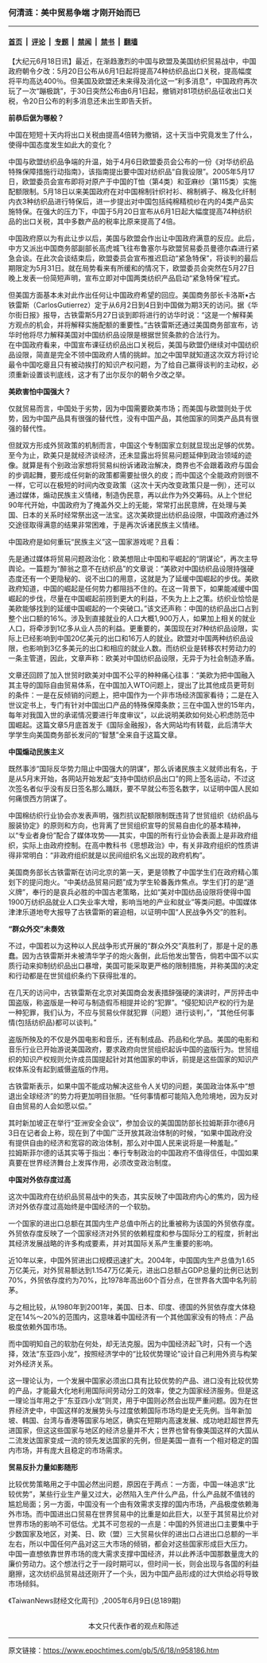 ### 何清涟：美中贸易争端 才刚开始而已

---

#### [首页](../../../..?n958186) &nbsp;|&nbsp; [评论](../../../../../epoch-comment?n958186) &nbsp;|&nbsp; [专题](../../../../../epoch-special?n958186) &nbsp;|&nbsp; [禁闻](../../../../../epoch-news?n958186) &nbsp;|&nbsp; [禁书](../../../../../books?n958186) &nbsp;|&nbsp; [翻墙](https://github.com/gfw-breaker/nogfw/blob/master/README.md?n958186)


<div class="post_content" id="artbody" itemprop="articleBody">
 <!-- article content begin -->
 <p>
  【大纪元6月18日讯】最近，在渐趋激烈的中国与欧盟及美国纺织贸易战中，中国政府朝令夕改：5月20日公布从6月1日起将提高74种纺织品出口关税，提高幅度将平均高达400％。但美国及欧盟还未来得及消化这一“利多消息”，中国政府再次玩了一次“蹦极跳”，于30日突然公布由6月1日起，撤销对81项纺织品征收出口关税，令20日公布的利多消息还未出生即告夭折。
 </p>
 <p>
  <b>
   前恭后倨为哪般？
  </b>
 </p>
 <p>
  中国在短短十天内将出口关税由提高4倍转为撤销，这十天当中究竟发生了什么，使得中国态度发生如此大的变化？
 </p>
 <p>
  中国与欧盟纺织品争端的升温，始于4月6日欧盟委员会公布的一份《对华纺织品特殊保障措施行动指南》，该指南提出要中国对纺织品“自我设限”。2005年5月17日，欧盟委员会宣布即将对原产于中国的T恤（第4类）和亚麻纱（第115类）实施配额限制。5月18日以来美国政府在对中国棉制针织衬衫、棉制裤子、棉及化纤制内衣3种纺织品进行特保后，进一步提出对中国包括纯棉精梳纱在内的4类产品实施特保。在强大的压力下，中国于5月20日宣布从6月1日起大幅度提高74种纺织品的出口关税，其中多数产品的税率比原来提高了4倍。
 </p>
 <p>
  中国政府原以为有此让步以后，美国与欧盟会作出让中国政府满意的反应。此后，中方又派出中国商务部副部长高虎城飞往布鲁塞尔与欧盟贸易委员曼德尔森进行紧急会谈。在此次会谈结束后，欧盟委员会宣布推迟启动“紧急特保”，将谈判的最后期限定为5月31日。就在局势看来有所缓和的情况下，欧盟委员会突然在5月27日晚上发表一份简短声明，宣布立即对中国两类纺织产品启动“紧急特保”程式。
 </p>
 <p>
  但美国方面基本未对此作出任何让中国政府希望的回应。美国商务部长卡洛斯•古铁雷斯（CarlosGutierrez）定于从6月2日到4日到中国做为期3天的访问。据《华尔街日报》报导，古铁雷斯5月27日谈到即将进行的访华时说：“这是一个解释美方观点的机会，并将解释实施配额的重要性。”古铁雷斯还通过美国商务部宣布，访华时他将尽力解释美国对中国纺织品设限是根据世贸条款的合法行为。
  <br/>
  在中国政府看来，中国宣布课征纺织品出口关税后，美国与欧盟仍继续对中国纺织品设限，简直是完全不领中国政府人情的挑衅。加之中国早就知道这次双方将讨论最令中国吃瘪且只有被动挨打的知识产权问题，为了给自己赢得谈判的主动权，必须重新设置谈判底线，这才有了出尔反尔的朝令夕改之举。
 </p>
 <p>
  <b>
   美欧害怕中国强大？
  </b>
 </p>
 <p>
  仅就贸易而言，中国处于劣势，因为中国需要欧美市场；而美国与欧盟则处于优势，因为中国产品具有很强的替代性，没有中国产品，其他国家的同类产品具有很强的替代性。
 </p>
 <p>
  但就双方形成外贸政策的机制而言，中国这个专制国家立刻就显现出足够的优势。至今为止，欧美只是就经济谈经济，还未显露出将贸易问题延伸到政治领域的迹像。就算是有个别政治家想将贸易纠纷诉诸政治解决，商界也不会跟着政府与国会的步调起舞，要形成任何新的政策都需要扯很久的皮；而中国这个全能政府则很不一样，它可以在极短的时间内改变政策（这次十天内改变政策只是一例），还可以通过媒体，煽动民族主义情绪，制造伪民意，再以此作为外交筹码。从上个世纪90年代开始，中国政府为了掩盖外交上的无能，常常打出民意牌，在处理与美国、日本的关系时经常祭出这一法宝。这次美欧提出纺织品设限，中国政府通过外交途径取得满意的结果非常困难，于是再次诉诸民族主义情绪。
 </p>
 <p>
  中国政府是如何重玩“民族主义”这一国家游戏呢？且看：
 </p>
 <p>
  先是通过媒体将贸易问题政治化：欧美想阻止中国和平崛起的“阴谋论”，再次主导舆论。一篇题为“醉翁之意不在纺织品”的文章说：“美欧对中国纺织品设限持强硬态度还有一个更隐秘的、说不出口的用意，这就是为了延缓中国崛起的步伐。美欧政府知道，中国的崛起是任何势力都阻挡不住的。在这一背景下，如果能减缓中国崛起的步伐，尽量在中国崛起前捞到更大的利益，不失为上上之策。纺织业恰恰是美欧能够找到的延缓中国崛起的一个突破口。”该文还声称：中国的纺织品出口占到整个出口额的16%。涉及到直接就业的人口大概1,900万人，如果加上相关的就业人口，将牵涉到1亿多从业人员的利益。更重要的，美国现在对7种纺织品设限，实际上已经影响到中国20亿美元的出口和16万人的就业。欧盟对中国两种纺织品设限，也影响到3亿多美元的出口和相应的就业人数。而纺织业是转移农村劳动力的一条主管道，因此，文章声称：欧美对中国纺织品设限，无异于为社会制造矛盾。
 </p>
 <p>
  文章还回顾了加入世贸时欧美对中国不公平的种种痛心往事：“美欧为把中国融入其主导的国际自由贸易体系，在中国加入WTO问题上，提出了比其他成员更苛刻的条件：一是在反倾销的问题上，把中国作为一个非市场经济国家看待；二是在入世议定书上，专门有针对中国出口产品的特殊保障条款；三在中国入世的15年内，每年对我国入世的承诺情况要进行年度审议”，以此说明美欧如何处心积虑防范中国崛起。这篇文章5月底首发于《国际金融报》，各大网站均有转载，此后清华大学学生向美国商务部长发问的“智慧”全来自于这篇文章。
 </p>
 <p>
  <b>
   中国煽动民族主义
  </b>
 </p>
 <p>
  既然事涉“国际反华势力阻止中国强大的阴谋”，那么诉诸民族主义就师出有名，于是从5月末开始，各网站开始发起“支持中国纺织品出口”的网上签名运动，不过这次签名者似乎没有反日签名那么踊跃，要不早就公布签名数字，以证明中国人民如何痛恨西方阴谋了。
 </p>
 <p>
  中国棉纺织行业协会亦发表声明，强烈抗议配额限制既违背了世贸组织《纺织品与服装协定》的原则和方向，也背离了世贸组织宣导的贸易自由化的基本精神，以“专业者身份”配合了媒体攻势――其实，中国的所有行业协会表面上是非政府组织，实际上由政府控制。在高中教科书《思想政治》中，有关非政府组织的性质讲得非常明白：“非政府组织就是以民间组织名义出现的政府机构”。
 </p>
 <p>
  美国商务部长古铁雷斯在访问北京的第一天，更是领教了中国学生们在政府精心策划下的提问炮火。“中美纺品贸易问题”成为学生轮番轰炸焦点。学生们打的是“道义牌”，奉行的是哀兵必胜的中国古老策略，比如“美对中国纺品设限将使得中国1900万纺织品就业人口失业率大增，影响当地的产业和就业”等类问题。中国媒体津津乐道地夸大报导了古铁雷斯的窘迫相，以证明中国“人民战争外交”的胜利。
 </p>
 <p>
  <b>
   “群众外交”未奏效
  </b>
 </p>
 <p>
  不过，中国若以为这种以人民战争形式开展的“群众外交”真胜利了，那是十足的愚蠢。因为古铁雷斯并未被清华学子的炮火轰倒，此后他发出警告，倘若中国不以实质行动来抑制纺织品出口暴增，美国可能采取更严格的限制措施，并称美国的决定和行动都是在世贸组织条约下获得批准的。
 </p>
 <p>
  在几天的访问中，古铁雷斯在北京对美国商会发表措辞强硬的演讲时，严厉抨击中国盗版，称盗版是一种可与制造假币相提并论的“犯罪”。“侵犯知识产权的行为是一种犯罪，我们认为，不应与贸易伙伴就犯罪（问题）进行谈判，”，“其他任何事情(包括纺织品)都可以谈判。”
 </p>
 <p>
  盗版所殃及的不仅是外国电影和音乐，还有制成品、药品和化学品。美国的电影和音乐行业已开始游说美国政府，要求政府向世贸组织起诉中国的盗版行为。世贸组织的知识产权规则允许成员国提起针对其他国家的申诉，前提是这些国家的知识产权体系没有起到威慑盗版的作用。
 </p>
 <p>
  古铁雷斯表示，如果中国不能成功解决这些令人关切的问题，美国政治体系中“想退出全球经济”的势力将更加明目张胆。“任何事情都可能陷入危险境地，因为反对自由贸易的人会如愿以偿。”
 </p>
 <p>
  其时新加坡正在举行“亚洲安全会议”，参加会议的美国国防部长拉姆斯菲尔德6月3日在记者会上称，现在到了中国广泛开放其政治体制的时候，“如果中国政府没有提供自由的经济和宽容的政治体制，那么对中国人民来说将是一种羞耻。”
  <br/>
  拉姆斯菲尔德的话其实等于指出：奉行专制政治的中国政府不值得信任，中国如果真要在世界经济舞台上发挥作用，必须改变政治制度。
 </p>
 <p>
  <b>
   中国对外依存度过高
  </b>
 </p>
 <p>
  这次中国政府在纺织品贸易战中的失态，其实反映了中国政府内心的焦灼，因为经济对外依存度过高始终是中国经济的一个软肋。
 </p>
 <p>
  一个国家的进出口总额在其国内生产总值中所占的比重被称为该国的外贸依存度。外贸依存度反映了一个国家经济对外贸的依赖程度和参与国际分工的程度，折射出其经济发展战略的许多构成要素，并对其国际关系产生重要的影响。
 </p>
 <p>
  近10年以来，中国外贸进出口规模迅速扩大。2004年，中国国内生产总值为1.65万亿美元，对外贸易额达到1.1547万亿美元，进出口总额占GDP总量的比例已达到70%，外贸依存度约为70%，比1978年高出60个百分点，在世界各大国中名列前茅。
 </p>
 <p>
  与之相比较，从1980年到2001年，美国、日本、印度、德国的外贸依存度大体稳定在14%～20%的范围内，这意味着中国经济有一个其他国家没有的特点：产品极度依赖外国市场。
 </p>
 <p>
  而中国明知自己的软肋在何处，却无法克服。因为中国经济起飞时，只有一个选择，效法“东亚四小龙”，按照经济学中的“比较优势理论”设计自己利用外资与构架对外经济关系。
 </p>
 <p>
  这一理论认为，一个发展中国家必须出口具有比较优势的产品、进口没有比较优势的产品，才能最大化地利用国际间劳动分工的效率，使之为国家经济服务。但是这一理论当年用之于“东亚四小龙”则灵，用于中国则必然会出现严重问题。因为在世界经济史中，中国这样的发展势头与过度依赖国际市场均是史无先例。当年新加坡、韩国、台湾与香港等国家与地区，确实在短期内高速发展、成功地赶超世界先进国家，但这这些国家与地区的经济总量并不大；世界也曾有像美国这样的大国从二流发达国家变成一流的领先发达国家的先例，但是美国一直有一个相对稳定的国内市场，并有庞大且稳定的市场需求。
 </p>
 <p>
  <b>
   贸易反扑力量如影随形
  </b>
 </p>
 <p>
  比较优势策略用之于中国必然出问题，原因在于两点：一方面，中国一味追求“比较优势”，某些行业生产量又过大，必然陷入生产什么产品，什么产品就不值钱的尴尬局面；另一方面，中国没有一个由有效需求支撑的国内市场，产品极度依赖海外市场。而中国进出口贸易在世界贸易中的比重是如此巨大，以至于其贸易比价对世界市场的影响不可低估。尤其不可忽视的一点是：中国的外贸进出口主要集中于少数国家及地区，对美、日、欧（盟）三大贸易伙伴的进出口占进出口总额的一半左右，所以中国任何产品对这三大市场的倾销，都会对这些国家形成巨大压力。
  <br/>
  中国一直想依靠世界市场的庞大需求支撑中国经济，并以此养活中国那数量庞大的廉价劳动力。这个想法行之于一段时期可以，但时间一长，则会出现与各国的利益磨擦，这次纺织品贸易战还刚开了一个头，因为中国产品形成的过大供给必将导致市场倾斜。
 </p>
 <p>
  《TaiwanNews财经文化周刊》,2005年6月9日(总189期)
  <br/>
  <font color="#ffffff">
   (http://www.dajiyuan.com)
  </font>
  <br/>
  <center>
   <font class="GY13">
    本文只代表作者的观点和陈述
   </font>
  </center>
 </p>
 <!-- article content end -->
 <div id="below_article_ad">
 </div>
</div>


---

原文链接：https://www.epochtimes.com/gb/5/6/18/n958186.htm